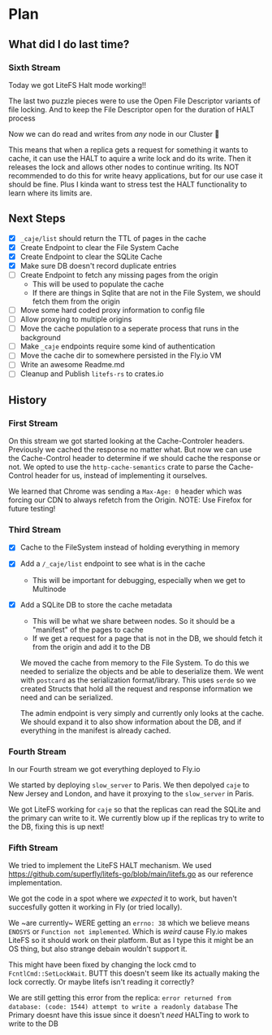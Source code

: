 # Plan

## What did I do last time?

### Sixth Stream

Today we got LiteFS Halt mode working!!

The last two puzzle pieces were to use the Open File Descriptor variants of file locking.
And to keep the File Descriptor open for the duration of HALT process

Now we can do read and writes from _any_ node in our Cluster :tada:

This means that when a replica gets a request for something it wants to cache, it can use the HALT
to aquire a write lock and do its write. Then it releases the lock and allows other nodes to continue writing.
Its NOT recommended to do this for write heavy applications, but for our use case it should be fine.
Plus I kinda want to stress test the HALT functionality to learn where its limits are.

## Next Steps

- [x] `_caje/list` should return the TTL of pages in the cache
- [x] Create Endpoint to clear the File System Cache
- [x] Create Endpoint to clear the SQLite Cache
- [x] Make sure DB doesn't record duplicate entries
- [ ] Create Endpoint to fetch any missing pages from the origin
  - This will be used to populate the cache
  - If there are things in Sqlite that are not in the File System, we should fetch them from the origin
- [ ] Move some hard coded proxy information to config file
- [ ] Allow proxying to multiple origins
- [ ] Move the cache population to a seperate process that runs in the background
- [ ] Make `_caje` endpoints require some kind of authentication
- [ ] Move the cache dir to somewhere persisted in the Fly.io VM
- [ ] Write an awesome Readme.md
- [ ] Cleanup and Publish `litefs-rs` to crates.io

## History

### First Stream

On this stream we got started looking at the Cache-Controler headers. Previously we cached the response no matter what.
But now we can use the Cache-Control header to determine if we should cache the response or not.
We opted to use the `http-cache-semantics` crate to parse the Cache-Control header for us, instead of implementing it ourselves.

We learned that Chrome was sending a `Max-Age: 0` header which was forcing our CDN to always refetch from the Origin.
NOTE: Use Firefox for future testing!

### Third Stream

- [x] Cache to the FileSystem instead of holding everything in memory
- [x] Add a `/_caje/list` endpoint to see what is in the cache
  - This will be important for debugging, especially when we get to Multinode
- [x] Add a SQLite DB to store the cache metadata

  - This will be what we share between nodes. So it should be a "manifest" of the pages to cache
  - If we get a request for a page that is not in the DB, we should fetch it from the origin and add it to the DB

  We moved the cache from memory to the File System. To do this we needed to serialize the objects and be able to deserialize them. We went with `postcard` as the serialization format/library. This uses `serde` so we created Structs that hold all the request and response information we need and can be serialized.

  The admin endpoint is very simply and currently only looks at the cache. We should expand it to also show information about the DB, and if everything in the manifest is already cached.

### Fourth Stream

In our Fourth stream we got everything deployed to Fly.io

We started by deploying `slow_server` to Paris.
We then depolyed `caje` to New Jersey and London, and have it proxying to the `slow_server` in Paris.

We got LiteFS working for `caje` so that the replicas can read the SQLite and the primary can write to it.
We currently blow up if the replicas try to write to the DB, fixing this is up next!

### Fifth Stream

We tried to implement the LiteFS HALT mechanism. We used <https://github.com/superfly/litefs-go/blob/main/litefs.go> as our
reference implementation.

We got the code in a spot where we _expected_ it to work, but haven't succesfully gotten it working in Fly (or tried locally).

We ~are currently~ WERE getting an `errno: 38` which we believe means `ENOSYS` or `Function not implemented`. Which is _weird_ cause Fly.io makes LiteFS so it should work on their platform. But as I type this it might be an OS thing, but also strange debain wouldn't support it.

This might have been fixed by changing the lock cmd to `FcntlCmd::SetLockWait`. BUTT this doesn't seem like its actually making the lock correctly. Or maybe litefs isn't reading it correctly?

We are still getting this error from the replica: `error returned from database: (code: 1544) attempt to write a readonly database`
The Primary doesnt have this issue since it doesn't _need_ HALTing to work to write to the DB
